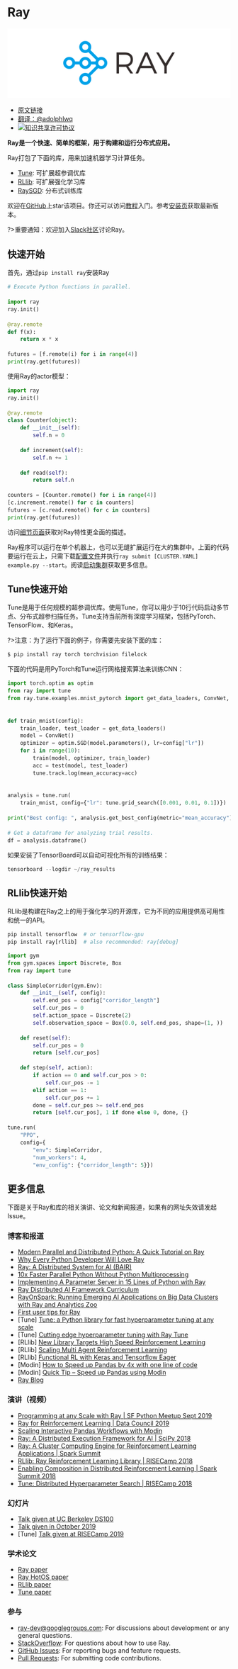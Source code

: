 # Ray

![](https://github.com/ray-project/ray/raw/master/doc/source/images/ray_header_logo.png)

- [原文链接](https://ray.readthedocs.io/en/latest/)
- [翻译：@adolphlwq](https://github.com/adolphlwq)
- <a rel="license" href="http://creativecommons.org/licenses/by-nc/4.0/"><img alt="知识共享许可协议" style="border-width:0" src="https://i.creativecommons.org/l/by-nc/4.0/80x15.png" /></a>

**Ray是一个快速、简单的框架，用于构建和运行分布式应用。**

Ray打包了下面的库，用来加速机器学习计算任务。
- [Tune](https://ray.readthedocs.io/en/latest/tune.html): 可扩展超参调优库
- [RLlib](https://ray.readthedocs.io/en/latest/rllib.html): 可扩展强化学习库
- [RaySGD](https://ray.readthedocs.io/en/latest/raysgd/raysgd.html): 分布式训练库

欢迎在[GitHub](https://github.com/ray-project/ray)上star该项目。你还可以访问[教程](https://github.com/ray-project/tutorial)入门。参考[安装页](https://ray.readthedocs.io/en/latest/installation.html)获取最新版本。

?>重要通知：欢迎加入[Slack社区](https://forms.gle/9TSdDYUgxYs8SA9e8)讨论Ray。

## 快速开始
首先，通过`pip install ray`安装Ray
```python
# Execute Python functions in parallel.

import ray
ray.init()

@ray.remote
def f(x):
    return x * x

futures = [f.remote(i) for i in range(4)]
print(ray.get(futures))
```

使用Ray的actor模型：
```python
import ray
ray.init()

@ray.remote
class Counter(object):
    def __init__(self):
        self.n = 0

    def increment(self):
        self.n += 1

    def read(self):
        return self.n

counters = [Counter.remote() for i in range(4)]
[c.increment.remote() for c in counters]
futures = [c.read.remote() for c in counters]
print(ray.get(futures))
```

访问[细节页面](https://ray.readthedocs.io/en/latest/walkthrough.html)获取对Ray特性更全面的描述。

Ray程序可以运行在单个机器上，也可以无缝扩展运行在大的集群中。上面的代码要运行在云上，只需下载[配置文件](https://github.com/ray-project/ray/blob/master/python/ray/autoscaler/aws/example-full.yaml)并执行`ray submit [CLUSTER.YAML] example.py --start`。阅读[启动集群](https://ray.readthedocs.io/en/latest/autoscaling.html)获取更多信息。

## Tune快速开始
Tune是用于任何规模的超参调优库。使用Tune，你可以用少于10行代码启动多节点、分布式超参扫描任务。Tune支持当前所有深度学习框架，包括PyTorch、TensorFlow、和Keras。

?>注意：为了运行下面的例子，你需要先安装下面的库：
```python
$ pip install ray torch torchvision filelock
```

下面的代码是用PyTorch和Tune运行网格搜索算法来训练CNN：
```python
import torch.optim as optim
from ray import tune
from ray.tune.examples.mnist_pytorch import get_data_loaders, ConvNet, train, test


def train_mnist(config):
    train_loader, test_loader = get_data_loaders()
    model = ConvNet()
    optimizer = optim.SGD(model.parameters(), lr=config["lr"])
    for i in range(10):
        train(model, optimizer, train_loader)
        acc = test(model, test_loader)
        tune.track.log(mean_accuracy=acc)


analysis = tune.run(
    train_mnist, config={"lr": tune.grid_search([0.001, 0.01, 0.1])})

print("Best config: ", analysis.get_best_config(metric="mean_accuracy"))

# Get a dataframe for analyzing trial results.
df = analysis.dataframe()
```

如果安装了TensorBoard可以自动可视化所有的训练结果：
```python
tensorboard --logdir ~/ray_results
```

## RLlib快速开始
RLlib是构建在Ray之上的用于强化学习的开源库，它为不同的应用提供高可用性和统一的API。
```python
pip install tensorflow  # or tensorflow-gpu
pip install ray[rllib]  # also recommended: ray[debug]
```

```python
import gym
from gym.spaces import Discrete, Box
from ray import tune

class SimpleCorridor(gym.Env):
    def __init__(self, config):
        self.end_pos = config["corridor_length"]
        self.cur_pos = 0
        self.action_space = Discrete(2)
        self.observation_space = Box(0.0, self.end_pos, shape=(1, ))

    def reset(self):
        self.cur_pos = 0
        return [self.cur_pos]

    def step(self, action):
        if action == 0 and self.cur_pos > 0:
            self.cur_pos -= 1
        elif action == 1:
            self.cur_pos += 1
        done = self.cur_pos >= self.end_pos
        return [self.cur_pos], 1 if done else 0, done, {}

tune.run(
    "PPO",
    config={
        "env": SimpleCorridor,
        "num_workers": 4,
        "env_config": {"corridor_length": 5}})
```

## 更多信息
下面是关于Ray和库的相关演讲、论文和新闻报道，如果有的网址失效请发起Issue。

### 博客和报道
- [Modern Parallel and Distributed Python: A Quick Tutorial on Ray](https://towardsdatascience.com/modern-parallel-and-distributed-python-a-quick-tutorial-on-ray-99f8d70369b8)
- [Why Every Python Developer Will Love Ray](https://www.datanami.com/2019/11/05/why-every-python-developer-will-love-ray/)
- [Ray: A Distributed System for AI (BAIR)](http://bair.berkeley.edu/blog/2018/01/09/ray/)
- [10x Faster Parallel Python Without Python Multiprocessing](https://towardsdatascience.com/10x-faster-parallel-python-without-python-multiprocessing-e5017c93cce1)
- [Implementing A Parameter Server in 15 Lines of Python with Ray](https://ray-project.github.io/2018/07/15/parameter-server-in-fifteen-lines.html)
- [Ray Distributed AI Framework Curriculum](https://rise.cs.berkeley.edu/blog/ray-intel-curriculum/)
- [RayOnSpark: Running Emerging AI Applications on Big Data Clusters with Ray and Analytics Zoo](https://medium.com/riselab/rayonspark-running-emerging-ai-applications-on-big-data-clusters-with-ray-and-analytics-zoo-923e0136ed6a)
- [First user tips for Ray](https://rise.cs.berkeley.edu/blog/ray-tips-for-first-time-users/)
- [Tune] [Tune: a Python library for fast hyperparameter tuning at any scale](https://towardsdatascience.com/fast-hyperparameter-tuning-at-scale-d428223b081c)
- [Tune] [Cutting edge hyperparameter tuning with Ray Tune](https://medium.com/riselab/cutting-edge-hyperparameter-tuning-with-ray-tune-be6c0447afdf)
- [RLlib] [New Library Targets High Speed Reinforcement Learning](https://www.datanami.com/2018/02/01/rays-new-library-targets-high-speed-reinforcement-learning/)
- [RLlib] [Scaling Multi Agent Reinforcement Learning](http://bair.berkeley.edu/blog/2018/12/12/rllib/)
- [RLlib] [Functional RL with Keras and Tensorflow Eager](https://bair.berkeley.edu/blog/2019/10/14/functional-rl/)
- [Modin] [How to Speed up Pandas by 4x with one line of code](https://www.kdnuggets.com/2019/11/speed-up-pandas-4x.html)
- [Modin] [Quick Tip – Speed up Pandas using Modin](https://pythondata.com/quick-tip-speed-up-pandas-using-modin/)
- [Ray Blog](https://ray-project.github.io/)

### 演讲（视频）
- [Programming at any Scale with Ray | SF Python Meetup Sept 2019](https://www.youtube.com/watch?v=LfpHyIXBhlE)
- [Ray for Reinforcement Learning | Data Council 2019](https://www.youtube.com/watch?v=Ayc0ca150HI)
- [Scaling Interactive Pandas Workflows with Modin](https://www.youtube.com/watch?v=-HjLd_3ahCw)
- [Ray: A Distributed Execution Framework for AI | SciPy 2018](https://www.youtube.com/watch?v=D_oz7E4v-U0)
- [Ray: A Cluster Computing Engine for Reinforcement Learning Applications | Spark Summit](https://www.youtube.com/watch?v=xadZRRB_TeI)
- [RLlib: Ray Reinforcement Learning Library | RISECamp 2018](https://www.youtube.com/watch?v=eeRGORQthaQ)
- [Enabling Composition in Distributed Reinforcement Learning | Spark Summit 2018](https://www.youtube.com/watch?v=jAEPqjkjth4)
- [Tune: Distributed Hyperparameter Search | RISECamp 2018](https://www.youtube.com/watch?v=38Yd_dXW51Q)  

### 幻灯片
- [Talk given at UC Berkeley DS100](https://docs.google.com/presentation/d/1sF5T_ePR9R6fAi2R6uxehHzXuieme63O2n_5i9m7mVE/edit?usp=sharing)
- [Talk given in October 2019](https://docs.google.com/presentation/d/13K0JsogYQX3gUCGhmQ1PQ8HILwEDFysnq0cI2b88XbU/edit?usp=sharing)
- [Tune] [Talk given at RISECamp 2019](https://docs.google.com/presentation/d/1v3IldXWrFNMK-vuONlSdEuM82fuGTrNUDuwtfx4axsQ/edit?usp=sharing)

### 学术论文
- [Ray paper](https://arxiv.org/abs/1712.05889)
- [Ray HotOS paper](https://arxiv.org/abs/1703.03924)
- [RLlib paper](https://arxiv.org/abs/1712.09381)
- [Tune paper](https://arxiv.org/abs/1807.05118)

### 参与
- [ray-dev@googlegroups.com](https://groups.google.com/forum/#!forum/ray-dev): For discussions about development or any general questions.
- [StackOverflow](https://stackoverflow.com/questions/tagged/ray): For questions about how to use Ray.
- [GitHub Issues](https://github.com/ray-project/ray/issues): For reporting bugs and feature requests.
- [Pull Requests](https://github.com/ray-project/ray/pulls): For submitting code contributions.